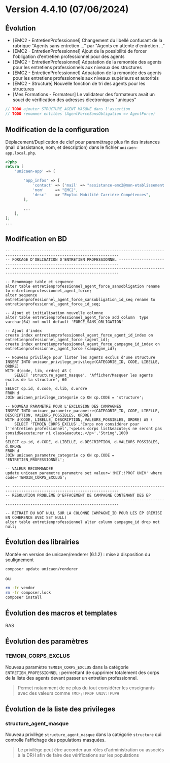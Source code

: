 # Version 4.4.10 (07/06/2024)

## Évolution

- [EMC2 - EntretienProfessionnel] Changement du libellé confusant de la rubrique "Agents sans entretien ..." par "Agents en attente d'entretien ..."
- [EMC2 - EntretienProfessionnel] Ajout de la possibilité de forcer l'obligation d'entretien professionnel pour des agents
- [EMC2 - EntretienProfessionnel] Adpatation de la remontée des agents pour les entretiens professionnels aux niveaux des structures 
- [EMC2 - EntretienProfessionnel] Adpatation de la remontée des agents pour les entretiens professionnels aux niveaux supérieurs et autorités 
- [EMC2 - Structure] Nouvelle fonction de tri des agents pour les structures
- [Mes Formations - Formateur] Le validateur des formateurs avait un souci de vérification des adresses électroniques "uniques"
```php
// TODO ajouter STRUCTURE_AGENT_MASQUE dans l'assertion
// TODO renommer entitées (AgentForceSansObligation => AgentForce)
```

## Modification de la configuration

 
Déplacement/Duplication de clef pour paramétrage plus fin des instances (mail d'assistance, nom, et description) dans le fichier `unicaen-app.local.php`.
```php
<?php
return [
    'unicaen-app' => [

        'app_infos' => [
            'contact' => ['mail' => "assistance-emc2@mon-etablissement.fr", /*'tel' => "01 02 03 04 05"*/],
            'nom'     => "EMC2",
            'desc'    => "Emploi Mobilité Carrière Compétences",
        ],
        
        ...
    ],
];
...
```

## Modification en BD


```postgresql
-- ---------------------------------------------------------------------------------------------------------------------
-- FORCAGE D'OBLIGATION D'ENTRETIEN PROFESSIONNEL ----------------------------------------------------------------------
-- ---------------------------------------------------------------------------------------------------------------------

-- Renommage table et sequence
alter table entretienprofessionnel_agent_force_sansobligation rename to entretienprofessionnel_agent_force;
alter sequence entretienprofessionnel_agent_force_sansobligation_id_seq rename to  entretienprofessionnel_agent_force_id_seq;

-- Ajout et initialisation nouvelle colonne 
alter table entretienprofessionnel_agent_force add column  type varchar(64) not null default 'FORCE_SANS_OBLIGATION'

-- Ajout d'index
create index entretienprofessionnel_agent_force_agent_id_index on entretienprofessionnel_agent_force (agent_id);
create index entretienprofessionnel_agent_force_campagne_id_index on entretienprofessionnel_agent_force (campagne_id);

-- Nouveau privilège pour lister les agents exclus d'une structure
INSERT INTO unicaen_privilege_privilege(CATEGORIE_ID, CODE, LIBELLE, ORDRE)
WITH d(code, lib, ordre) AS (
    SELECT 'structure_agent_masque', 'Afficher/Masquer les agents exclus de la structure', 60
)
SELECT cp.id, d.code, d.lib, d.ordre
FROM d
JOIN unicaen_privilege_categorie cp ON cp.CODE = 'structure';

-- NOUVEAU PARAMETRE POUR L'EXCLUSION DES CAMPAGNES
INSERT INTO unicaen_parametre_parametre(CATEGORIE_ID, CODE, LIBELLE, DESCRIPTION, VALEURS_POSSIBLES, ORDRE)
WITH d(CODE, LIBELLE, DESCRIPTION, VALEURS_POSSIBLES, ORDRE) AS (
    SELECT 'TEMOIN_CORPS_EXCLUS','Corps non considérer pour l''entretien professionnel','<p>Les corps list&eacute;s ne seront pas consid&eacute;rer ni class&eacute;.</p>','String',1000
)
SELECT cp.id, d.CODE, d.LIBELLE, d.DESCRIPTION, d.VALEURS_POSSIBLES, d.ORDRE
FROM d
JOIN unicaen_parametre_categorie cp ON cp.CODE = 'ENTRETIEN_PROFESSIONNEL';

-- VALEUR RECOMMANDEE
update unicaen_parametre_parametre set valeur='!MCF;!PROF UNIV' where code='TEMOIN_CORPS_EXCLUS';

-- ---------------------------------------------------------------------------------------------------------------------
-- RESOLUTION PROBLÈME D'EFFACEMENT DE CAMPAGNE CONTENANT DES EP 
-- ---------------------------------------------------------------------------------------------------------------------
   
-- RETRAIT DU NOT NULL SUR LA COLONNE CAMPAGNE_ID POUR LES EP (REMISE EN COHERENCE AVEC SET NULL)
alter table entretienprofessionnel alter column campagne_id drop not null;

```

## Évolution des librairies

Montée en version de unicaen/renderer (6.1.2) : mise à disposition du soulignement

```bash
composer update unicaen/renderer
```

ou

```bash
rm -fr vendor
rm -fr composer.lock
composer install
```

## Évolution des macros et templates

RAS

## Évolution des paramètres

### TEMOIN_CORPS_EXCLUS

Nouveau paramètre `TEMOIN_CORPS_EXCLUS` dans la catégorie `ENTRETIEN_PROFESSIONNEL` : permettant de supprimer totalement des corps de la liste des agents devant passer un entretien professionnel.
> Permet notamment de ne plus du tout considérer les enseignants avec des valeurs comme `!MCF;!PROF UNIV:!PUPH` 


## Évolution de la liste des privileges

### structure_agent_masque

Nouveau privilège `structure_agent_masque` dans la catégorie `structure` qui controlle l'affichage des populations masquées.
> Le privilège peut être accorder aux rôles d'administration ou associés à la DRH  afin de faire des vérifications sur les populations